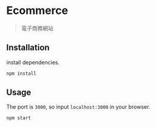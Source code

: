 
# Ecommerce
> 電子商務網站

## Installation
install dependencies.
``` javascript
npm install
```

## Usage
The port is `3000`, so input `localhost:3000` in your browser.
``` javascript
npm start
```